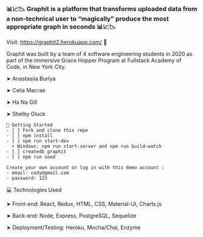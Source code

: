 ### 📊📈📉 Graphit is a platform that transforms uploaded data from a non-technical user to “magically” produce the most appropriate graph in seconds 📊📈📉

Visit: https://graphit2.herokuapp.com/ 👀

Graphit was built by a team of 4 software engineering students in 2020 as part of the immersive Grace Hopper Program at Fullstack Academy of Code, in New York City.

➤ Anastasiia Burlya

➤ Celia Macrae

➤ Ha Na Gill

➤ Shelby Gluck

```
🔐 Getting Started
- [ ] Fork and clone this repo
- [ ] npm install
- [ ] npm run start-dev
  ➤ Windows: npm run start-server and npm run build-watch
- [ ] createdb graphit
- [ ] npm run seed
```

```
Create your own account or log in with this demo account :
- email: cody@gmail.com
- password: 123
```

💻 Technologies Used

➤ Front-end: React, Redux, HTML, CSS, Material-UI, Charts.js

➤ Back-end: Node, Express, PostgreSQL, Sequelize

➤ Deployment/Testing: Heroku, Mocha/Chai, Enzyme
